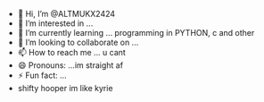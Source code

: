 - 👋 Hi, I’m @ALTMUKX2424 
- 👀 I’m interested in ...
- 🌱 I’m currently learning ... programming in PYTHON, c and other
- 💞️ I’m looking to collaborate on ... 
- 📫 How to reach me ... u cant 
- 😄 Pronouns: ...im straight af
- ⚡ Fun fact: ...
- shifty hooper im like kyrie
<!---
ALTMUKX2424/ALTMUKX2424 is a ✨ special ✨ repository because its `README.md` (this file) appears on your GitHub profile.
You can click the Preview link to take a look at your changes.
--->
